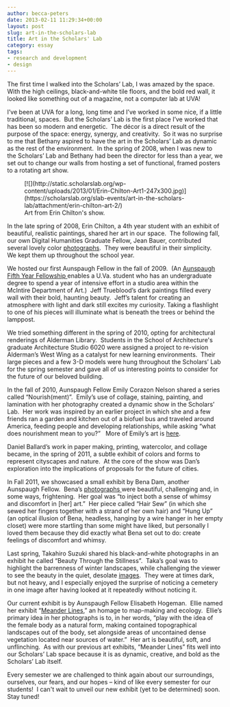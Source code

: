 ```yaml
---
author: becca-peters
date: 2013-02-11 11:29:34+00:00
layout: post
slug: art-in-the-scholars-lab
title: Art in the Scholars' Lab
category: essay
tags:
- research and development
- design
---
```


The first time I walked into the Scholars’ Lab, I was amazed by the space.  With the high ceilings, black-and-white tile floors, and the bold red wall, it looked like something out of a magazine, not a computer lab at UVA!

I’ve been at UVA for a long, long time and I’ve worked in some nice, if a little traditional, spaces.  But the Scholars’ Lab is the first place I’ve worked that has been so modern and energetic.  The décor is a direct result of the purpose of the space: energy, synergy, and creativity.  So it was no surprise to me that Bethany aspired to have the art in the Scholars’ Lab as dynamic as the rest of the environment.  In the spring of 2008, when I was new to the Scholars’ Lab and Bethany had been the director for less than a year, we set out to change our walls from hosting a set of functional, framed posters to a rotating art show.

<figure>
  [![](http://static.scholarslab.org/wp-content/uploads/2013/01/Erin-Chilton-Art1-247x300.jpg)](https://scholarslab.org/slab-events/art-in-the-scholars-lab/attachment/erin-chilton-art-2/)
  <figcaption>
 Art from Erin Chilton's show.
</figcaption>

</figure>

In the late spring of 2008, Erin Chilton, a 4th year student with an exhibit of beautiful, realistic paintings, shared her art in our space.  The following fall, our own Digital Humanities Graduate Fellow, Jean Bauer, contributed several lovely color [photographs](https://www.scholarslab.org/wp-admin/).  They were beautiful in their simplicity.  We kept them up throughout the school year.

We hosted our first Aunspaugh Fellow in the fall of 2009.  (An [Aunspaugh Fifth Year Fellowship ](http://www.virginia.edu/art/studio/aunspaugh.html)enables a U.Va. student who has an undergraduate degree to spend a year of intensive effort in a studio area within the McIntire Department of Art.)  Jeff Trueblood’s dark paintings filled every wall with their bold, haunting beauty.  Jeff’s talent for creating an atmosphere with light and dark still excites my curiosity. Taking a flashlight to one of his pieces will illuminate what is beneath the trees or behind the lamppost.

We tried something different in the spring of 2010, opting for architectural renderings of Alderman Library.  Students in the School of Architecture's graduate Architecture Studio 6020 were assigned a project to re-vision Alderman’s West Wing as a catalyst for new learning environments.  Their large pieces and a few 3-D models were hung throughout the Scholars’ Lab for the spring semester and gave all of us interesting points to consider for the future of our beloved building.

In the fall of 2010, Aunspaugh Fellow Emily Corazon Nelson shared a series called “Nourish(ment)”.  Emily’s use of collage, staining, painting, and lamination with her photography created a dynamic show in the Scholars’ Lab.  Her work was inspired by an earlier project in which she and a few friends ran a garden and kitchen out of a biofuel bus and traveled around America, feeding people and developing relationships, while asking “what does nourishment mean to you?”   More of Emily’s art is [here](http://emilycorazon.tumblr.com/).

Daniel Ballard’s work in paper making, printing, watercolor, and collage became, in the spring of 2011, a subtle exhibit of colors and forms to represent cityscapes and nature.  At the core of the show was Dan’s exploration into the implications of proposals for the future of cities.

In Fall 2011, we showcased a small exhibit by Bena Dam, another Aunspaugh Fellow.  Bena’s [photographs ](http://benadam.weebly.com/art.html)were beautiful, challenging and, in some ways, frightening.  Her goal was “to inject both a sense of whimsy and discomfort in [her] art.”  Her piece called “Hair Sew” (in which she sewed her fingers together with a strand of her own hair) and “Hung Up” (an optical illusion of Bena, headless, hanging by a wire hanger in her empty closet) were more startling than some might have liked, but personally I loved them because they did exactly what Bena set out to do: create feelings of discomfort and whimsy.

Last spring, Takahiro Suzuki shared his black-and-white photographs in an exhibit he called “Beauty Through the Stillness”.  Taka’s goal was to highlight the barrenness of winter landscapes, while challenging the viewer to see the beauty in the quiet, desolate [images](http://thelibraryniche.blogspot.com/2011/11/takahiro-suzuki-nov-28-jan-2.html).  They were at times dark, but not heavy, and I especially enjoyed the surprise of noticing a cemetery in one image after having looked at it repeatedly without noticing it.

Our current exhibit is by Aunspaugh Fellow Elisabeth Hogeman.  Ellie named her exhibit “[Meander Lines](http://elisabethhogeman.com/section/296691_Meander_Lines.html),” an homage to map-making and ecology.  Ellie’s primary idea in her photographs is to, in her words, “play with the idea of the female body as a natural form, making contained topographical landscapes out of the body, set alongside areas of uncontained dense vegetation located near sources of water.”  Her art is beautiful, soft, and unflinching.  As with our previous art exhibits, “Meander Lines” fits well into our Scholars’ Lab space because it is as dynamic, creative, and bold as the Scholars’ Lab itself.

Every semester we are challenged to think again about our surroundings, ourselves, our fears, and our hopes – kind of like every semester for our students!  I can't wait to unveil our new exhibit (yet to be determined) soon.  Stay tuned!
